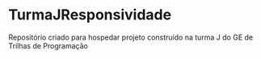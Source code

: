# TurmaJResponsividade
Repositório criado para hospedar projeto construído na turma J do GE de Trilhas de Programação
